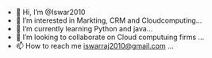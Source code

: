 - 👋 Hi, I’m @Iswar2010
- 👀 I’m interested in Markting, CRM and Cloudcomputing...
- 🌱 I’m currently learning Python and java...
- 💞️ I’m looking to collaborate on Cloud computuing firms ...
- 📫 How to reach me iswarraj2010@gmail.com ...


